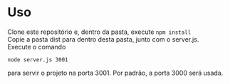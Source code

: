 # Uso

Clone este repositório e, dentro da pasta, execute `npm install`    
Copie a pasta dist para dentro desta pasta, junto com o server.js.    
Execute o comando
```
node server.js 3001
```
para servir o projeto na porta 3001. Por padrão, a porta 3000 será usada.
